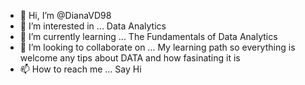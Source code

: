- 👋 Hi, I’m @DianaVD98
- 👀 I’m interested in ... Data Analytics
- 🌱 I’m currently learning ... The Fundamentals of Data Analytics
- 💞️ I’m looking to collaborate on ... My learning path so everything is welcome any tips about DATA and how fasinating it is
- 📫 How to reach me ... Say Hi

<!---
DianaVD98/DianaVD98 is a ✨ special ✨ repository because its `README.md` (this file) appears on your GitHub profile.
You can click the Preview link to take a look at your changes.
--->
